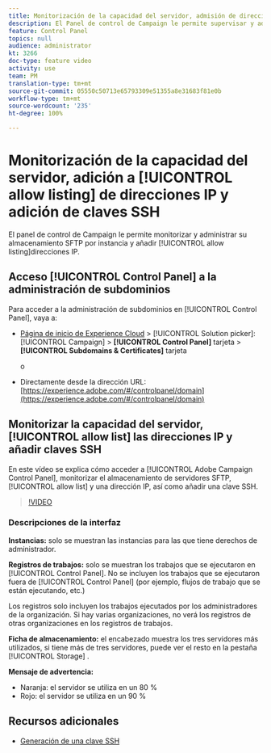 ```yaml
---
title: Monitorización de la capacidad del servidor, admisión de direcciones IP y adición de claves SSH
description: El Panel de control de Campaign le permite supervisar y administrar su almacenamiento SFTP por instancia y añadir direcciones IP a listas de permitidos.
feature: Control Panel
topics: null
audience: administrator
kt: 3266
doc-type: feature video
activity: use
team: PM
translation-type: tm+mt
source-git-commit: 05550c50713e65793309e51355a8e31683f81e0b
workflow-type: tm+mt
source-wordcount: '235'
ht-degree: 100%

---
```



# Monitorización de la capacidad del servidor, adición a [!UICONTROL allow listing] de direcciones IP y adición de claves SSH

El panel de control de Campaign le permite monitorizar y administrar su almacenamiento SFTP por instancia y añadir [!UICONTROL allow listing]direcciones IP.

## Acceso [!UICONTROL Control Panel] a la administración de subdominios

Para acceder a la administración de subdominios en [!UICONTROL Control Panel], vaya a:

* [Página de inicio de Experience Cloud](https://experience.adobe.com/#/home) > [!UICONTROL Solution picker]: [!UICONTROL Campaign] > **[!UICONTROL Control Panel]** tarjeta > **[!UICONTROL Subdomains & Certificates]** tarjeta

   o
* Directamente desde la dirección URL: [https://experience.adobe.com/#/controlpanel/domain](https://experience.adobe.com/#/controlpanel/domain)

## Monitorizar la capacidad del servidor, [!UICONTROL allow list] las direcciones IP y añadir claves SSH

En este vídeo se explica cómo acceder a [!UICONTROL Adobe Campaign Control Panel], monitorizar el almacenamiento de servidores SFTP, [!UICONTROL allow list] y una dirección IP, así como añadir una clave SSH.

>[!VIDEO](https://video.tv.adobe.com/v/27270?quality=12)

### Descripciones de la interfaz

**Instancias:** solo se muestran las instancias para las que tiene derechos de administrador.

**Registros de trabajos:** solo se muestran los trabajos que se ejecutaron en [!UICONTROL Control Panel]. No se incluyen los trabajos que se ejecutaron fuera de [!UICONTROL Control Panel] (por ejemplo, flujos de trabajo que se están ejecutando, etc.)

Los registros solo incluyen los trabajos ejecutados por los administradores de la organización. Si hay varias organizaciones, no verá los registros de otras organizaciones en los registros de trabajos.

**Ficha de almacenamiento:** el encabezado muestra los tres servidores más utilizados, si tiene más de tres servidores, puede ver el resto en la pestaña [!UICONTROL Storage] .

**Mensaje de advertencia:**

* Naranja: el servidor se utiliza en un 80 %
* Rojo: el servidor se utiliza en un 90 %

## Recursos adicionales

* [Generación de una clave SSH](./generate-ssh-key.md)
